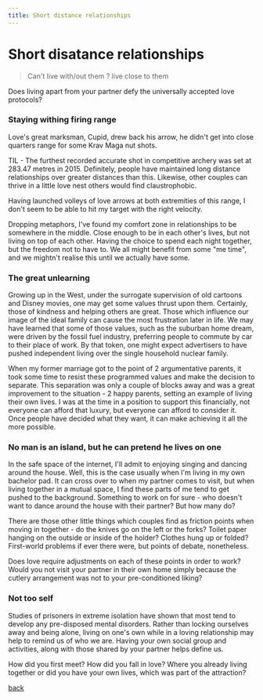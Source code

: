 ```yaml
---
title: Short distance relationships
---
```


# Short disatance relationships

> Can't live with/out them ? live close to them

Does living apart from your partner defy the universally accepted love protocols?

### Staying withing firing range

Love's great marksman, Cupid, drew back his arrow, he didn't get into close quarters range for some Krav Maga nut shots.

TIL - The furthest recorded accurate shot in competitive archery was set at 283.47 metres in 2015. Definitely, people have maintained long distance relationships over greater distances than this. Likewise, other couples can thrive in a little love nest others would find claustrophobic. 

Having launched volleys of love arrows at both extremities of this range, I don't seem to be able to hit my target with the right velocity.

Dropping metaphors, I've found my comfort zone in relationships to be somewhere in the middle. Close enough to be in each other's lives, but not living on top of each other. Having the choice to spend each night together, but the freedom not to have to. We all might benefit from some "me time", and we mightn't realise this until we actually have some.

### The great unlearning

Growing up in the West, under the surrogate supervision of old cartoons and Disney movies, one may get some values thrust upon them. Certainly, those of kindness and helping others are great. Those which influence our image of the ideal family can cause the most frustration later in life. We may have learned that some of those values, such as the suburban home dream, were driven by the fossil fuel industry, preferring people to commute by car to their place of work. By that token, one might expect advertisers to have pushed independent living over the single household nuclear family.

When my former marriage got to the point of 2 argumentative parents, it took some time to resist these programmed values and make the decision to separate. This separation was only a couple of blocks away and was a great improvement to the situation - 2 happy parents, setting an example of living their own lives. I was at the time in a position to support this financially, not everyone can afford that luxury, but everyone can afford to consider it. Once people have decided what they want, it can make achieving it all the more possible. 

### No man is an island, but he can pretend he lives on one

In the safe space of the internet, I'll admit to enjoying singing and dancing around the house. Well, this is the case usually when I'm living in my own bachelor pad. It can cross over to when my partner comes to visit, but when living together in a mutual space, I find these parts of me tend to get pushed to the background. Something to work on for sure - who doesn't want to dance around the house with their partner? But how many do?

There are those other little things which couples find as friction points when moving in together - do the knives go on the left or the forks? Toilet paper hanging on the outside or inside of the holder? Clothes hung up or folded? First-world problems if ever there were, but points of debate, nonetheless.

Does love require adjustments on each of these points in order to work? Would you not visit your partner in their own home simply because the cutlery arrangement was not to your pre-conditioned liking?

### Not too self

Studies of prisoners in extreme isolation have shown that most tend to develop any pre-disposed mental disorders. Rather than locking ourselves away and being alone, living on one's own while in a loving relationship may help to remind us of who we are. Having your own social group and activities, along with those shared by your partner helps define us. 

How did you first meet? How did you fall in love? Where you already living together or did you have your own lives, which was part of the attraction?


[back](/)
